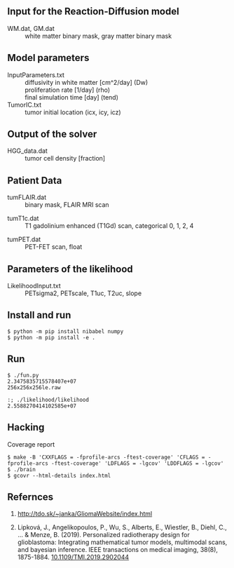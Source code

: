 ## Input for the Reaction-Diffusion model
<dl>
  <dt>WM.dat, GM.dat</dt>
  <dd>white matter binary mask, gray matter binary mask</dd>
</dl>

## Model parameters
<dl>
  <dt>InputParameters.txt</dt>
  <dd> diffusivity in white matter [cm^2/day] (Dw) <br>
       proliferation rate [1/day] (rho) <br>
       final simulation time [day] (tend)
  </dd>

  <dt>TumorIC.txt</dt>
  <dd>tumor initial location (icx, icy, icz)</dd>
</dl>

## Output of the solver
<dl>
  <dt>HGG_data.dat</dt>
  <dd>tumor cell density [fraction]</dd>
</dl>

## Patient Data
<dl>
  <dt>tumFLAIR.dat</dt>
  <dd>binary mask, FLAIR MRI scan</dd>
</dl>

<dl>
  <dt>tumT1c.dat</dt>
  <dd>T1 gadolinium enhanced (T1Gd) scan, categorical 0, 1, 2, 4</dd>
</dl>

<dl>
  <dt>tumPET.dat</dt>
  <dd>PET-FET scan, float</dd>
</dl>


## Parameters of the likelihood
<dl>
  <dt>LikelihoodInput.txt</dt>
  <dd>PETsigma2, PETscale, T1uc, T2uc, slope</dd>
</dl>

## Install and run

```
$ python -m pip install nibabel numpy
$ python -m pip install -e .
```

## Run

```
$ ./fun.py
2.3475835715578407e+07
256x256x256le.raw
```

```
:; ./likelihood/likelihood
2.5588270414102585e+07
```

## Hacking

Coverage report
```
$ make -B 'CXXFLAGS = -fprofile-arcs -ftest-coverage' 'CFLAGS = -fprofile-arcs -ftest-coverage' 'LDFLAGS = -lgcov' 'LDDFLAGS = -lgcov'
$ ./brain
$ gcovr --html-details index.html
```

## Refernces

1. <http://tdo.sk/~janka/GliomaWebsite/index.html>

2. Lipková, J., Angelikopoulos, P., Wu, S., Alberts, E., Wiestler, B.,
   Diehl, C., ... & Menze, B. (2019). Personalized radiotherapy design
   for glioblastoma: Integrating mathematical tumor models, multimodal
   scans, and bayesian inference. IEEE transactions on medical
   imaging, 38(8), 1875-1884.
  [10.1109/TMI.2019.2902044](https://doi.org/10.1109/TMI.2019.2902044)
